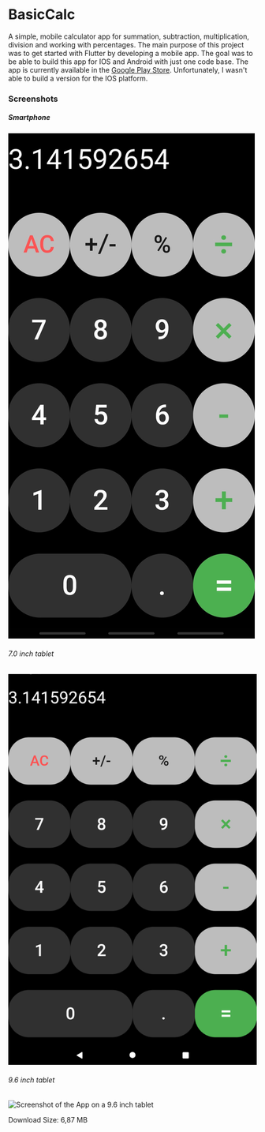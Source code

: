 # BasicCalc

A simple, mobile calculator app for summation, subtraction, multiplication, division and working with percentages.
The main purpose of this project was to get started with Flutter by developing a mobile app. The goal was to be able to build this app for IOS and Android with just one code base. The app is currently available in the [Google Play Store](https://play.google.com/store/apps/details?id=com.matze.taschenrechner). Unfortunately, I wasn't able to build a version for the IOS platform.

### Screenshots

##### Smartphone
![Screenshot of the App on a smartphone](Screenshots/Screenshot_Handy_2.jpg "screenshot smartphone")
###### 7.0 inch tablet
![Screenshot of the App on a 7.0 inch tablet](Screenshots/Screenshot_Tablet_7.0_Zoll_2.png "screenshot 7.0 inch tablet")
###### 9.6 inch tablet
![Screenshot of the App on a 9.6 inch tablet](Screenshots/Screenshot_Tablet_9.6_Zoll_2.jpg.png "Screenshot 9.6 inch tablet")



Download Size: 6,87 MB
